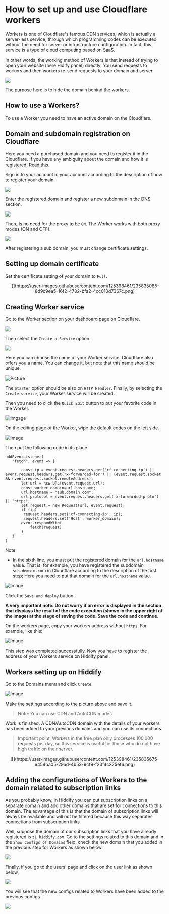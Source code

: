 

# How to set up and use Cloudflare workers
Workers is one of Cloudflare's famous CDN services, which is actually a server-less service, through which programming codes can be executed without the need for server or infrastructure configuration. In fact, this service is a type of cloud computing based on SaaS.

In other words, the working method of Workers is that instead of trying to open your website (here Hidify panel) directly; You send requests to workers and then workers re-send requests to your domain and server.

![](https://user-images.githubusercontent.com/125398461/224561104-dafc3e89-1c0d-4afc-82eb-cce1cec6933a.png)

The purpose here is to hide the domain behind the workers.

## How to use a Workers?
To use a Worker you need to have an active domain on the Cloudflare.

## Domain and subdomain registration on Cloudflare
Here you need a purchased domain and you need to register it in the Cloudflare. If you have any ambiguity about the domain and how it is registered; Read [this](/manager/wiki/Domain-types-and-how-to-register-them).

Sign in to your account in your account according to the description of how to register your domain.

![](https://user-images.githubusercontent.com/125398461/224561629-dd0be4b5-9345-43b7-aa81-a3bfaaaf5899.png)

Enter the registered domain and register a new subdomain in the DNS section.

![](https://user-images.githubusercontent.com/125398461/224561952-cbb99885-46f7-49e2-874d-f48e5b0c9b0d.png)

There is no need for the proxy to be `ON`. The Worker works with both proxy modes (ON and OFF).


![](https://user-images.githubusercontent.com/125398461/236729724-3c4c85e9-046b-4285-9d92-4bc4d9506091.png)

After registering a sub domain, you must change certificate settings.

## Setting up domain certificate
Set the certificate setting of your domain to `Full`.

<div align=center markdown=1>
![](https://user-images.githubusercontent.com/125398461/235835085-8d9c9ea5-16f2-4782-bfa2-4cc010d7367c.png)
</div>

## Creating Worker service
Go to the Worker section on your dashboard page on Cloudflare.

![](https://user-images.githubusercontent.com/125398461/224562657-f433fff0-d4a1-4fe6-95e0-5f4e17337c3d.png)

Then select the `Create a Service` option.

![](https://user-images.githubusercontent.com/125398461/224562813-20dc1a02-8d93-446b-a7d9-d90fbae3cda3.png)

Here you can choose the name of your Worker service. Cloudflare also offers you a name. You can change it, but note that this name should be unique.

![Picture](https://user-images.githubusercontent.com/125398461/236729831-7ecba946-b031-46c1-b370-0df1dae47385.png)

The `Starter` option should be also on `HTTP Handler`. Finally, by selecting the `Create service`, your Worker service will be created.

Then you need to click the `Quick Edit` button to put your favorite code in the Worker.


![Imgage](https://user-images.githubusercontent.com/125398461/236729939-ca4f2378-91a2-447f-80fd-9f1ff79f83fe.png)


On the editing page of the Worker, wipe the default codes on the left side.


![Image](https://user-images.githubusercontent.com/125398461/236730008-7ffa12a1-84de-44d2-8c16-ae8e757d77b6.png)

Then put the following code in its place.

```
addEventListener(
   "fetch", event => {
       
       const ip = event.request.headers.get('cf-connecting-ip') || event.request.headers.get('x-forwarded-for') || (event.request.socket && event.request.socket.remoteAddress);
       let url = new URL(event.request.url);
       const worker_domain=url.hostname;
       url.hostname = "sub.domain.com";                        
       url.protocol = event.request.headers.get('x-forwarded-proto') || "https";
       let request = new Request(url, event.request);
       if (ip)
        request.headers.set('cf-connecting-ip', ip);
        request.headers.set('Host', worker_domain);
       event.respondWith(
           fetch(request)
       )
   }
)

```

Note:
- In the sixth line, you must put the registered domain for the `url.hostname` value. That is, for example, you have registered the subdomain `sub.domain.co`m in Cloudflare according to the description of the first step; Here you need to put that domain for the `url.hostname` value.

![Image](https://user-images.githubusercontent.com/125398461/236730073-2d3a5e99-9a38-4e73-b3b6-9d962acee957.png)


Click the `Save and deploy` button.

**A very important note: Do not worry if an error is displayed in the section that displays the result of the code execution (shown in the upper right of the image) at the stage of saving the code. Save the code and continue.**

On the workers page, copy your workers address without `https`. For example, like this:

![Image](https://user-images.githubusercontent.com/125398461/236730138-16641a29-82e8-4276-8f8e-9c16f1bd4348.png)


This step was completed successfully. Now you have to register the address of your Workers service on Hiddify panel.


## Workers setting up on Hiddify
Go to the Domains menu and click `Create`.

![Image](https://user-images.githubusercontent.com/125398461/236730761-5b3ae32d-c67f-4e54-96b4-fe1a034da834.png)


Make the settings according to the picture above and save it.

> Note: You can use CDN and AutoCDN modes

Work is finished. A CDN/AutoCDN domain with the details of your workers has been added to your previous domains and you can use its connections.


> Important point:
Workers in the free plan only processes 100,000 requests per day, so this service is useful for those who do not have high traffic on their server.



<div align=center markdown=1>
![](https://user-images.githubusercontent.com/125398461/235835675-e454ba05-29ad-4b53-9cf9-f23f4c225ef6.png)


</div>

## Adding the configurations of Workers to the domain related to subscription links

As you probably know, in Hiddify you can put subscription links on a separate domain and add other domains that are set for connections to this domain. The advantage of this is that the domain of subscription links will always be available and will not be filtered because this way separates connections from subscription links.

Well, suppose the domain of our subscription links that you have already registered is `t1.hiddify.com`. Go to the settings related to this domain and in the `Show Configs of Domains` field, check the new domain that you added in the previous step for Workers as shown below.

![](https://github.com/hiddify/hiddify-config/assets/125398461/e0037530-fcb7-4aed-968f-a75d2978c2bb)

Finally, if you go to the users' page and click on the user link as shown below,

![](https://github.com/hiddify/hiddify-config/assets/125398461/72bcfe5a-4761-49a7-b68e-e4e3f75fed48)

You will see that the new configs related to Workers have been added to the previous configs.

![](https://github.com/hiddify/hiddify-config/assets/125398461/9c1f324a-acf1-46b1-9dfe-10fc1313051b)
